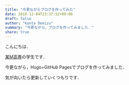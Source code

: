 ```yaml
---
title: "今更ながらブログを作ってみた"
date: 2018-12-04T23:37:52+09:00
draft: false
author: "Kanta Demizu"
summary: "今更ながら，ブログを作ってみました．"
share: true
---
```


こんにちは．

[某M高専](http://www.maizuru-ct.ac.jp/)の学生です．

今更ながら，Hugo+GitHub Pagesでブログを作ってみました．

気が向いたら更新していくつもりです．